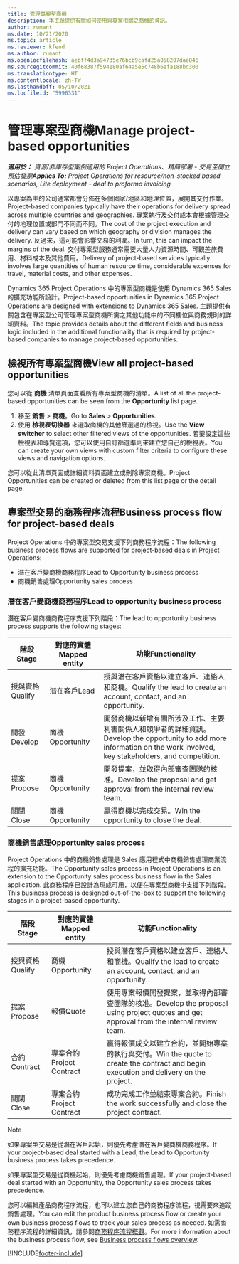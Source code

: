 ```yaml
---
title: 管理專案型商機
description: 本主題提供有關如何使用與專案相關之商機的資訊。
author: rumant
ms.date: 10/21/2020
ms.topic: article
ms.reviewer: kfend
ms.author: rumant
ms.openlocfilehash: aebff4d3a94735e76bcb9cafd25a058207dae846
ms.sourcegitcommit: 40f68387f594180af64a5e5c748b6efa188bd300
ms.translationtype: HT
ms.contentlocale: zh-TW
ms.lasthandoff: 05/10/2021
ms.locfileid: "5996331"
---
```

# <a name="manage-project-based-opportunities"></a><span data-ttu-id="50cc1-103">管理專案型商機</span><span class="sxs-lookup"><span data-stu-id="50cc1-103">Manage project-based opportunities</span></span>

<span data-ttu-id="50cc1-104">_**適用於：** 資源/非庫存型案例適用的 Project Operations、精簡部署 - 交易至開立預估發票_</span><span class="sxs-lookup"><span data-stu-id="50cc1-104">_**Applies To:** Project Operations for resource/non-stocked based scenarios, Lite deployment - deal to proforma invoicing_</span></span>

<span data-ttu-id="50cc1-105">以專案為主的公司通常都會分佈在多個國家/地區和地理位置，展開其交付作業。</span><span class="sxs-lookup"><span data-stu-id="50cc1-105">Project-based companies typically have their operations for delivery spread across multiple countries and geographies.</span></span> <span data-ttu-id="50cc1-106">專案執行及交付成本會根據管理交付的地理位置或部門不同而不同。</span><span class="sxs-lookup"><span data-stu-id="50cc1-106">The cost of the project execution and delivery can vary  based on which geography or division manages the delivery.</span></span> <span data-ttu-id="50cc1-107">反過來，這可能會影響交易的利潤。</span><span class="sxs-lookup"><span data-stu-id="50cc1-107">In turn, this can impact the margins of the deal.</span></span> <span data-ttu-id="50cc1-108">交付專案型服務通常需要大量人力資源時間、可觀差旅費用、材料成本及其他費用。</span><span class="sxs-lookup"><span data-stu-id="50cc1-108">Delivery of project-based services typically involves large quantities of human resource time, considerable expenses for travel, material costs, and other expenses.</span></span>

<span data-ttu-id="50cc1-109">Dynamics 365 Project Operations 中的專案型商機是使用 Dynamics 365 Sales 的擴充功能所設計。</span><span class="sxs-lookup"><span data-stu-id="50cc1-109">Project-based opportunities in Dynamics 365 Project Operations are designed with extensions to Dynamics 365 Sales.</span></span> <span data-ttu-id="50cc1-110">主題提供有關包含在專案型公司管理專案型商機所需之其他功能中的不同欄位與商務規則的詳細資料。</span><span class="sxs-lookup"><span data-stu-id="50cc1-110">The topic provides details about the different fields and business logic included in the additional functionality that is required by project-based companies to manage project-based opportunities.</span></span>

## <a name="view-all-project-based-opportunities"></a><span data-ttu-id="50cc1-111">檢視所有專案型商機</span><span class="sxs-lookup"><span data-stu-id="50cc1-111">View all project-based opportunities</span></span>

<span data-ttu-id="50cc1-112">您可以從 **商機** 清單頁面查看所有專案型商機的清單。</span><span class="sxs-lookup"><span data-stu-id="50cc1-112">A list of all the project-based opportunities can be seen from the **Opportunity** list page.</span></span> 

1. <span data-ttu-id="50cc1-113">移至 **銷售** > **商機**。</span><span class="sxs-lookup"><span data-stu-id="50cc1-113">Go to **Sales** > **Opportunities**.</span></span>
2. <span data-ttu-id="50cc1-114">使用 **檢視表切換器** 來選取商機的其他篩選過的檢視。</span><span class="sxs-lookup"><span data-stu-id="50cc1-114">Use the **View switcher** to select other filtered views of the opportunities.</span></span> <span data-ttu-id="50cc1-115">若要設定這些檢視表和導覽選項，您可以使用自訂篩選準則來建立您自己的檢視表。</span><span class="sxs-lookup"><span data-stu-id="50cc1-115">You can create your own views with custom filter criteria to configure these views and navigation options.</span></span>

<span data-ttu-id="50cc1-116">您可以從此清單頁面或詳細資料頁面建立或刪除專案商機。</span><span class="sxs-lookup"><span data-stu-id="50cc1-116">Project Opportunities can be created or deleted from this list page or the detail page.</span></span>

## <a name="business-process-flow-for-project-based-deals"></a><span data-ttu-id="50cc1-117">專案型交易的商務程序流程</span><span class="sxs-lookup"><span data-stu-id="50cc1-117">Business process flow for project-based deals</span></span>

<span data-ttu-id="50cc1-118">Project Operations 中的專案型交易支援下列商務程序流程：</span><span class="sxs-lookup"><span data-stu-id="50cc1-118">The following business process flows are supported for project-based deals in Project Operations:</span></span>

- <span data-ttu-id="50cc1-119">潛在客戶變商機商務程序</span><span class="sxs-lookup"><span data-stu-id="50cc1-119">Lead to Opportunity business process</span></span>
- <span data-ttu-id="50cc1-120">商機銷售處理</span><span class="sxs-lookup"><span data-stu-id="50cc1-120">Opportunity sales process</span></span>

### <a name="lead-to-opportunity-business-process"></a><span data-ttu-id="50cc1-121">潛在客戶變商機商務程序</span><span class="sxs-lookup"><span data-stu-id="50cc1-121">Lead to opportunity business process</span></span> 
<span data-ttu-id="50cc1-122">潛在客戶變商機商務程序支援下列階段：</span><span class="sxs-lookup"><span data-stu-id="50cc1-122">The lead to opportunity business process supports the following stages:</span></span>

| <span data-ttu-id="50cc1-123">階段</span><span class="sxs-lookup"><span data-stu-id="50cc1-123">Stage</span></span> | <span data-ttu-id="50cc1-124">對應的實體</span><span class="sxs-lookup"><span data-stu-id="50cc1-124">Mapped entity</span></span> | <span data-ttu-id="50cc1-125">功能</span><span class="sxs-lookup"><span data-stu-id="50cc1-125">Functionality</span></span> |
| --- | --- | --- |
| <span data-ttu-id="50cc1-126">授與資格​​</span><span class="sxs-lookup"><span data-stu-id="50cc1-126">Qualify</span></span> | <span data-ttu-id="50cc1-127">潛在客戶​​</span><span class="sxs-lookup"><span data-stu-id="50cc1-127">Lead</span></span> | <span data-ttu-id="50cc1-128">授與潛在客戶資格以建立客戶、連絡人和商機。</span><span class="sxs-lookup"><span data-stu-id="50cc1-128">Qualify the lead to create an account, contact, and an opportunity.</span></span> |
| <span data-ttu-id="50cc1-129">開發</span><span class="sxs-lookup"><span data-stu-id="50cc1-129">Develop</span></span> | <span data-ttu-id="50cc1-130">商機​​</span><span class="sxs-lookup"><span data-stu-id="50cc1-130">Opportunity</span></span> | <span data-ttu-id="50cc1-131">開發商機以新增有關所涉及工作、主要利害關係人和競爭者的詳細資訊。</span><span class="sxs-lookup"><span data-stu-id="50cc1-131">Develop the opportunity to add more information on the work involved, key stakeholders, and competition.</span></span> |
| <span data-ttu-id="50cc1-132">提案</span><span class="sxs-lookup"><span data-stu-id="50cc1-132">Propose</span></span> | <span data-ttu-id="50cc1-133">商機​​</span><span class="sxs-lookup"><span data-stu-id="50cc1-133">Opportunity</span></span> | <span data-ttu-id="50cc1-134">開發提案，並取得內部審查團隊的核准。</span><span class="sxs-lookup"><span data-stu-id="50cc1-134">Develop the proposal and get approval from the internal review team.</span></span> |
| <span data-ttu-id="50cc1-135">關閉​​</span><span class="sxs-lookup"><span data-stu-id="50cc1-135">Close</span></span> | <span data-ttu-id="50cc1-136">商機​​</span><span class="sxs-lookup"><span data-stu-id="50cc1-136">Opportunity</span></span> | <span data-ttu-id="50cc1-137">贏得商機以完成交易。</span><span class="sxs-lookup"><span data-stu-id="50cc1-137">Win the opportunity to close the deal.</span></span> |

### <a name="opportunity-sales-process"></a><span data-ttu-id="50cc1-138">商機銷售處理</span><span class="sxs-lookup"><span data-stu-id="50cc1-138">Opportunity sales process</span></span>
<span data-ttu-id="50cc1-139">Project Operations 中的商機銷售處理是 Sales 應用程式中商機銷售處理商業流程的擴充功能。</span><span class="sxs-lookup"><span data-stu-id="50cc1-139">The Opportunity sales process in Project Operations is an extension to the Opportunity sales process business flow in the Sales application.</span></span> <span data-ttu-id="50cc1-140">此商務程序已設計為現成可用，以便在專案型商機中支援下列階段。</span><span class="sxs-lookup"><span data-stu-id="50cc1-140">This business process is designed out-of-the-box to support the following stages in a project-based opportunity.</span></span>

| <span data-ttu-id="50cc1-141">階段</span><span class="sxs-lookup"><span data-stu-id="50cc1-141">Stage</span></span> | <span data-ttu-id="50cc1-142">對應的實體</span><span class="sxs-lookup"><span data-stu-id="50cc1-142">Mapped entity</span></span> | <span data-ttu-id="50cc1-143">功能</span><span class="sxs-lookup"><span data-stu-id="50cc1-143">Functionality</span></span> |
| --- | --- | --- |
| <span data-ttu-id="50cc1-144">授與資格​​</span><span class="sxs-lookup"><span data-stu-id="50cc1-144">Qualify</span></span> | <span data-ttu-id="50cc1-145">商機​​</span><span class="sxs-lookup"><span data-stu-id="50cc1-145">Opportunity</span></span> | <span data-ttu-id="50cc1-146">授與潛在客戶資格以建立客戶、連絡人和商機。</span><span class="sxs-lookup"><span data-stu-id="50cc1-146">Qualify the lead to create an account, contact, and an opportunity.</span></span> |
| <span data-ttu-id="50cc1-147">提案</span><span class="sxs-lookup"><span data-stu-id="50cc1-147">Propose</span></span> | <span data-ttu-id="50cc1-148">報價</span><span class="sxs-lookup"><span data-stu-id="50cc1-148">Quote</span></span> | <span data-ttu-id="50cc1-149">使用專案報價開發提案，並取得內部審查團隊的核准。</span><span class="sxs-lookup"><span data-stu-id="50cc1-149">Develop the proposal using project quotes and get approval from the internal review team.</span></span> |
| <span data-ttu-id="50cc1-150">合約</span><span class="sxs-lookup"><span data-stu-id="50cc1-150">Contract</span></span> | <span data-ttu-id="50cc1-151">專案合約</span><span class="sxs-lookup"><span data-stu-id="50cc1-151">Project Contract</span></span> | <span data-ttu-id="50cc1-152">贏得報價成交以建立合約，並開始專案的執行與交付。</span><span class="sxs-lookup"><span data-stu-id="50cc1-152">Win the quote to create the contract and begin execution and delivery on the project.</span></span> |
| <span data-ttu-id="50cc1-153">關閉​​</span><span class="sxs-lookup"><span data-stu-id="50cc1-153">Close</span></span> | <span data-ttu-id="50cc1-154">專案合約</span><span class="sxs-lookup"><span data-stu-id="50cc1-154">Project Contract</span></span> | <span data-ttu-id="50cc1-155">成功完成工作並結束專案合約。</span><span class="sxs-lookup"><span data-stu-id="50cc1-155">Finish the work successfully and close the project contract.</span></span> |

> [!NOTE]
> <span data-ttu-id="50cc1-156">如果專案型交易是從潛在客戶起始，則優先考慮潛在客戶變商機商務程序。</span><span class="sxs-lookup"><span data-stu-id="50cc1-156">If your project-based deal started with a Lead, the Lead to Opportunity business process takes precedence.</span></span>
>
> <span data-ttu-id="50cc1-157">如果專案型交易是從商機起始，則優先考慮商機銷售處理。</span><span class="sxs-lookup"><span data-stu-id="50cc1-157">If your project-based deal started with an Opportunity, the Opportunity sales process takes precedence.</span></span>

<span data-ttu-id="50cc1-158">您可以編輯產品商務程序流程，也可以建立您自己的商務程序流程，視需要來追蹤銷售處理。</span><span class="sxs-lookup"><span data-stu-id="50cc1-158">You can edit the product business process flow or create your own business process flows to track your sales process as needed.</span></span> <span data-ttu-id="50cc1-159">如需商務程序流程的詳細資訊，請參閱[商務程序流程概觀](/dynamics365/customerengagement/on-premises/customize/business-process-flows-overview)。</span><span class="sxs-lookup"><span data-stu-id="50cc1-159">For more information about the business process flow, see [Business process flows overview](/dynamics365/customerengagement/on-premises/customize/business-process-flows-overview).</span></span>


[!INCLUDE[footer-include](../includes/footer-banner.md)]